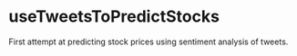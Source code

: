 # useTweetsToPredictStocks
First attempt at predicting stock prices using sentiment analysis of tweets. 
